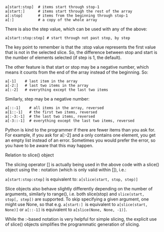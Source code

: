 ```
a[start:stop]  # items start through stop-1
a[start:]      # items start through the rest of the array
a[:stop]       # items from the beginning through stop-1
a[:]           # a copy of the whole array
```
There is also the step value, which can be used with any of the above:

`a[start:stop:step] # start through not past stop, by step`

The key point to remember is that the :stop value represents the first value that is not in the selected slice. So, the difference between stop and start is the number of elements selected (if step is 1, the default).

The other feature is that start or stop may be a negative number, which means it counts from the end of the array instead of the beginning. So:
```
a[-1]    # last item in the array
a[-2:]   # last two items in the array
a[:-2]   # everything except the last two items
```
Similarly, step may be a negative number:

```
a[::-1]    # all items in the array, reversed
a[1::-1]   # the first two items, reversed
a[:-3:-1]  # the last two items, reversed
a[-3::-1]  # everything except the last two items, reversed
```
Python is kind to the programmer if there are fewer items than you ask for. 
For example, if you ask for a[:-2] and a only contains one element, you get an empty list instead of an error.
Sometimes you would prefer the error, so you have to be aware that this may happen.

Relation to slice() object

The slicing operator [] is actually being used in the above code with a slice() object using the : notation (which is only valid within []), i.e.:

`a[start:stop:step]` is equivalent to: `a[slice(start, stop, step)]`

Slice objects also behave slightly differently depending on the number of arguments, similarly to range(), i.e. both slice(stop) and `slice(start, stop[, step])` are supported. To skip specifying a given argument, one might use None, so that e.g. `a[start:] `is equivalent to `a[slice(start, None)]` or `a[::-1]` is equivalent to `a[slice(None, None, -1)]`.

While the :-based notation is very helpful for simple slicing, the explicit use of slice() objects simplifies the programmatic generation of slicing.
